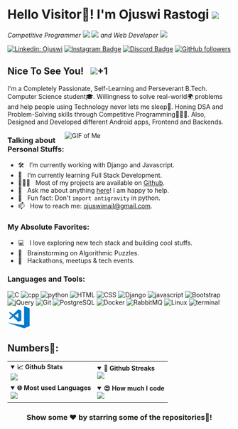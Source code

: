 <h1>Hello Visitor👋! I'm Ojuswi Rastogi <img src="https://media.tenor.com/images/4ab853a3b7b36f5d3928c726a0ac6475/tenor.gif" width="50"></h2>
<p><em>Competitive Programmer <a href="https://www.codechef.com/users/tanyx01"><img src="https://www.codechef.com/sites/all/themes/abessive/logo.svg" height=20></a> <a href="https://codeforces.com/profile/Tanyx"><img src="http://sta.codeforces.com/s/89237/apple-icon-57x57.png" height=20></a> and Web Developer <a href="https://github.com/OjusWiZard?tab=repositories"><img src="https://img.icons8.com/material-outlined/24/ffffff/github.png" height=25></a>
</em></p>

[![Linkedin: Ojuswi](https://img.shields.io/badge/OjusWiZard-LinkedIn-blue?style=flat-square&logo=linkedin)](https://www.linkedin.com/in/ojuswizard/)
[![Instagram Badge](https://img.shields.io/badge/me.not.go.out-Instagram-e4405f?style=flat-square&logo=Instagram&logoColor=white)](https://www.instagram.com/me.not.go.out_part_2/)
[![Discord Badge](https://img.shields.io/badge/Tanyx-Discord-7289d9?style=flat-square&logo=discord&logoColor=white)](https://discordapp.com/users/524705301644050467)
<a href="https://github.com/OjusWiZard/"> ![GitHub followers](https://img.shields.io/github/followers/OjusWiZard?label=Follow&style=social)</a>


## Nice To See You! &nbsp; ![](https://visitor-badge.glitch.me/badge?page_id=OjusWiZard.OjusWiZard&style=flat-square&color=0088cc)+1

I'm a Completely Passionate, Self-Learning and Perseverant B.Tech. Computer Science student🎓. Willingness to solve real-world🌍 problems and help people using Technology never lets me sleep🤔.
Honing DSA and Problem-Solving skills through Competitive Programming👨🏻‍💻. Also, Designed and Developed different Android apps, Frontend and Backends.

<img align="right" alt="GIF of Me" width="375" src="https://media.giphy.com/media/SWoSkN6DxTszqIKEqv/giphy.gif" />

### Talking about Personal Stuffs:

- 🛠 &nbsp; I’m currently working with Django and Javascript.
- 🚀 &nbsp; I’m currently learning Full Stack Development.
- 👨🏻‍💻 &nbsp; Most of my projects are available on [Github](https://github.com/OjusWiZard?tab=repositories).
- 💬 &nbsp; Ask me about anything [here](https://www.linkedin.com/in/ojuswizard/)! I am happy to help.
- 👾 &nbsp; Fun fact: Don't <code>import antigravity</code> in python.
- 📫 &nbsp; How to reach me: ojuswimail@gmail.com.

### My Absolute Favorites:

- 💻 &nbsp; I love exploring new tech stack and building cool stuffs.
- 🧠 &nbsp; Brainstorming on Algorithmic Puzzles.
- 🍕 &nbsp; Hackathons, meetups & tech events.

### Languages and Tools:

<img height="50" src="https://img.icons8.com/color/48/000000/c-programming.png" alt="C"> <img height="50" src="https://img.icons8.com/color/48/000000/c-plus-plus-logo.png" alt="cpp"> <img height="50" src="https://img.icons8.com/color/48/000000/python--v1.png" alt="python"> <img height="50" src="https://img.icons8.com/color/48/000000/html-5--v1.png" alt="HTML"> <img height="50" src="https://img.icons8.com/color/48/000000/css3.png" alt="CSS"> <img height="50" src="https://img.icons8.com/ios/50/ffffff/django.png" alt="Django"> <img height="50" src="https://img.icons8.com/color/48/000000/javascript--v1.png" alt="javascript"> <img height="50" src="https://img.icons8.com/color/48/000000/bootstrap.png" alt="Bootstrap"> <img height="50" src="https://img.icons8.com/ios/50/ffffff/jquery.png" alt="jQuery"> <img height="50" src="https://img.icons8.com/color/48/000000/git.png" alt="Git"> <img height="50" src="https://img.icons8.com/color/48/000000/postgreesql.png" alt="PostgreSQL"> <img height="50" src="https://img.icons8.com/color/48/000000/docker.png" alt="Docker"> <img height="50" src="https://cdn.iconscout.com/icon/free/png-256/rabbitmq-282296.png" alt="RabbitMQ"> <img height="50" src="https://img.icons8.com/color/48/000000/ubuntu--v1.png" alt="Linux"> <img height="50" src="https://img.icons8.com/color/48/000000/console.png" alt="terminal"> <img height="50" src="https://raw.githubusercontent.com/github/explore/80688e429a7d4ef2fca1e82350fe8e3517d3494d/topics/visual-studio-code/visual-studio-code.png" alt="VS-Code">


## Numbers🔢:

<table>
  <tr>
    <td>
     <details open>	
      <summary><b>📈 Github Stats</b></summary>
      <img height="180em" src="https://github-readme-stats.vercel.app/api?username=OjusWiZard&theme=dracula&show_icons=true&hide_border=true&&count_private=true&include_all_commits=true" />
      </details>
    </td>
    <td>
     <details open>	
      <summary><b>🎯 Github Streaks</b></summary>
      <img height="180em" src="https://github-readme-streak-stats.herokuapp.com/?user=OjusWiZard&&theme=dracula&hide_border=true" />
     </details>
    </td>
   </tr>
  <tr>
    <td>
     <details open>	
      <summary><b>🌐 Most used Languages</b></summary>
      <img height="180em" src="https://github-readme-stats.vercel.app/api/top-langs/?username=OjusWiZard&theme=dracula&show_icons=true&hide_border=true&layout=compact&langs_count=8"/>
     </details>
    </td>
    <td>
     <details open>	
      <summary><b>😍 How much I code</b></summary>
      <img height="180em" src="https://github-readme-stats.vercel.app/api/wakatime?username=OjusWiZard&layout=compact&theme=dracula&langs_count=8&hide_border=true"/>
     </details>
    </td>
   </tr>
 </table>

<div align="center">

### Show some ❤️ by starring some of the repositories🙂!

</div>
